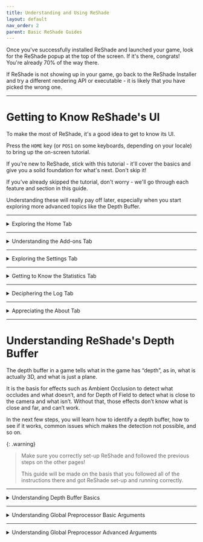 ```yaml
---
title: Understanding and Using ReShade
layout: default
nav_order: 2
parent: Basic ReShade Guides
---
```


Once you've successfully installed ReShade and launched your game, look for the ReShade popup at the top of the screen. If it's there, congrats! You're already 70% of the way there.

If ReShade is not showing up in your game, go back to the ReShade Installer and try a different rendering API or executable - it is likely that you have picked the wrong one.

---

# Getting to Know ReShade's UI

To make the most of ReShade, it's a good idea to get to know its UI.

Press the `HOME` key (or `POS1` on some keyboards, depending on your locale) to bring up the on-screen tutorial. 

If you're new to ReShade, stick with this tutorial - it'll cover the basics and give you a solid foundation for what's next. Don't skip it!

If you've already skipped the tutorial, don't worry - we'll go through each feature and section in this guide. 

Understanding these will really pay off later, especially when you start exploring more advanced topics like the Depth Buffer.

---

<details markdown="block" class="details-tree">
<summary>Exploring the Home Tab</summary>

The `Home` tab in ReShade is a key hub, brimming with shaders and their configurations ready for you to explore. 

Here's a breakdown of each part of the `Home` tab:

<details markdown="block" class="details-tree">
<summary>Current Preset</summary>

---

![Current Preset](./images/understanding_reshade_ui/rsui_preset.png)

The highlighted section above shows the active preset in ReShade. By default, presets are saved in the game directory in a file named `ReShadePreset.ini`. 

On the right side of the `Home` tab, use the `+` button to create a new preset, the diskette icon to save your preset, and the `<` and `>` arrows to switch between preset files in your current game directory.

ReShade will smartly identifies which `.ini` files are presets, ensuring a smooth user experience. However not all `.ini` files related to ReShade will be preset files.

* This file, installed by the ReShade Installer, will not be ReShade preset files, but it ends in `.ini`
  * ReShade.ini

</details>

---

<details markdown="block" class="details-tree">
<summary>Understanding the Technique List</summary>

* The highlighted area below shows ReShade's `Technique List` within the `Home` tab:

  ![Technique List](./images/understanding_reshade_ui/rsui_effectlist.png)

This section lists all the shaders installed by you or the ReShade Installer. 

Consequently, the list's size will vary depending on the chosen preset and the shader repositories you've set up with the ReShade Installer or other more manual methods.

</details>

---

<details markdown="block" class="details-tree">
<summary>Global Pre-processor Definitions</summary>

* The spotlighted area below shows the `Edit Global Preprocessor Definitions` button:

  ![Global Pre-processor Definitions](./images/understanding_reshade_ui/rsui_globalpreprocessors.png)

Pre-Processor definitions serve as toggles that guide the behavior of effects before they load. Changes here can affect shader functionality or compatibility.

* Clicking the `Edit Global Preprocessor Definitions` button button opens a small window showing a `Global` tab:

  ![Global Pre-processor Window](./images/understanding_reshade_ui/rsui_globalpreprocessors_window.png)

The primary tab shows `Global` definitions, applies all definitions listed to all presets. ReShade will set some defaults - however you can add, edit, or remove them using the `+` and `-` signs shown!

{: .note }
It's important to know the pre-processor definition name and its range when configuring these options. Shaders often include this info in their comments. Use advanced text editors (like [Notepad++](https://notepad-plus-plus.org/) or [Visual Studio Code](https://code.visualstudio.com/)) to inspect FX files and their contents!

* The secondary tab displays pre-processor definitions for the `Current Preset`:

  ![Global Pre-processor Current Preset](./images/understanding_reshade_ui/rsui_globalpreprocessors_current_preset.png)

These current preset global pre-processors change or reset based on the shader's default pre-processor definitions or their global value when you alter the preset. 

This is often useful when different presets need unique pre-load settings.

{: .note }
With a default ReShade preset, the `Current Preset` tab will be empty, so do not panic if you do not see anything on a fresh install of the default ReShade preset

</details>

---

<details markdown="block" class="details-tree">
<summary>Understanding Effect Parameters</summary>

* The image shown below highlights the effect parameters of shaders:

  ![Effect Parameters](./images/understanding_reshade_ui/rsui_effect_params.png)

When you activate a shader in ReShade, its corresponding options and parameters will appear in the highlighted section.

Any changes you make to these parameters will be reflected in real-time. 

It's useful to position the window slightly to the side so that you can view the real-time image changes of each shader configuration that you apply!

</details>

---

<details markdown="block" class="details-tree">
<summary>Understanding the Reload Button</summary>



* The highlighted `Reload` button in the image prompts ReShade to recheck the files in the Shaders and Textures folder:

  ![Reload Button](./images/understanding_reshade_ui/rsui_reload.png)

Clicking the `Reload` button in ReShade incorporates newly installed effects without requiring a game restart. It will also mirror modifications made to the shader code during its development.

</details>

---

<details markdown="block" class="details-tree">
<summary>Understanding Performance Mode</summary>

* The `Performance Mode` setting highlighted in the image below optimizes compilation processes and ReShade's memory operations, minimizing performance overhead:

  ![Performance Mode](./images/understanding_reshade_ui/rsui_performance_mode.png)

It is worth keeping in mind that `Performance Mode` limits edits to shader parameters (this is expected behavior of ReShade,) and some effects may not function correctly. 

**Always** report any inconsistencies with Performance Mode to the shader creator.

</details>

</details>

---

<details markdown="block" class="details-tree">
<summary>Understanding the Add-ons Tab</summary>

* The `Add-ons Tab` shown in the image below is responsible for managing each ReShade Add-on:

  ![Add-ons Tab](./images/understanding_reshade_ui/rsui_addons_tab.png)

By default, only `Generic Depth` is included with the ReShade Installer - however there are many other ReShade Add-ons that you can install to ReShade.

Generic Depth in ReShade is responsible for retrieving the depth buffer and selecting the appropriate one. The depth buffer is a critical component in 3D graphics, used to determine the distance of each pixel in a rendered scene from the viewer's perspective. In the context of ReShade, the depth buffer is used to apply effects like depth of field, ambient occlusion, and more. These effects can significantly enhance the visual quality of a game or video, adding a level of realism and immersion.

The `Add-ons` Tab in ReShade serves as a control panel for managing the various Add-ons that can be used with ReShade. Each `Add-on` provides additional functionality or enhancements to the ReShade shaders that you currently have installed. For instance, some `Add-ons`` may offer new effects, while others may provide tools for fine-tuning existing effects!

The `Add-ons` Tab also allows you to enable or disable individual add-ons, and control those specific Add-ons with their given arguments (if they have any) - giving you control over which features are active at any given time. This can be particularly useful for troubleshooting, as you can disable Add-ons or change configurations within Add-ons one by one to identify any that may be causing issues.

In addition to `Generic Depth`, other popular Add-ons, such as [ShaderToggler - FransBouma](https://github.com/FransBouma/ShaderToggler), [ReShade Effect Shader Toggler - 4lex4nder](https://github.com/4lex4nder/ReshadeEffectShaderToggler), and [AutoHDR - MajorPainTheCactus](https://github.com/MajorPainTheCactus/AutoHDR-ReShade). Each of these Add-ons can significantly alter the behavior of each ReShade shader and game it is applied to, making them powerful tools for customizing the visual experience for each user.

We'll explore the depth buffer and `Generic Depth` in more detail later, but keep in mind that these Add-on can alter the behavior of each ReShade shader and game it is applied to - as it's very powerful, and can allow any developer's code to inject into the game!

</details>

---

<details markdown="block" class="details-tree">
<summary>Exploring the Settings Tab</summary>

* The `Settings` tab depicted in the image below allows you to adjust various crucial ReShade settings—such as directories for Shaders, keys for menu access, FPS meter configurations, theme settings, and more:

  ![Settings Tab](./images/understanding_reshade_ui/rsui_settings_tab.png)

This guide will be here to help you get to know these options for a better experience with ReShade!

Below are dropdowns that provide information about the key settings, per dropdown in ReShade, you can adjust within the ReShade `Settings` Tab:

<details markdown="block" class="details-tree">
<summary>General Menu</summary>

1. `Keybindings`: 

  * Here, you can set the keybindings for various actions in ReShade. This allows you to customize the controls to your liking. 
  
    * As each setting is self explanitory, there is no need to go over them in detail, however, these are the options for hotkeys set.

      * `Overlay key`

      * `Effect toggle key`

      * `Effect reload key`

      * `Performance mode toggle key`

      * `Previous preset key`
    
      * `Next preset key`


2. `Preset transition duration`:

  * This setting allows you to change the transition between preset files. This is counted in Miliseconds.

    * 1 Second is equal to 1000 Miliseconds!

---

3. `Input processing`:

  * This setting allows for users to change the default behavior of ReShade's input control

    * `Pass on all input` - Allows your game to also recieve inputs from your keyboard and mouse, regardless of where they are on the game window.

    * `Block input when cursor is on overlay` - Allows the game to recieve inputs from your keyboard and mouse only when they are off of the ReShade UI.

    * `Block all input when overlay is visible` (default option) - Disallows the game to recieve all inputs from your keyboard and mouse when the ReShade overlay is active.

---

4. `Start-up preset`:

  * This argument allows for ReShade to utilize a preset to use once your game has started.

    * The default behavior of ReShade is to load the last used preset from the user, however, you can change this behavior with this function by defining a preset file path!

    * By default this argument will be blank - as it requires a user to specify what preset that they want started.
    

---

5. `Effect...` and `Texture search paths`: 

  * This setting allows you to specify where ReShade should look for shader files.
  
  You can add multiple directories here for ReShade to look through, and ReShade will search all of them when looking for shaders. 
  
  * The default options for ReShade's `Effect...` and Texture search paths are:

    * `Effect search paths` - `.\ReShade-Shaders\Shaders\**`

    * `Texture search paths` - `.\ReShade-Shaders\Textures\**`

---

6. `Load only enabled effects`:

  * This option allows for the options that are selected in your current ReShade preset to be loaded.

    * This can prevent issues with conflicting files/techniques used from other shaders

    * This option can also reduce the compile time needed on the start of ReShade

---

7. `Clear effect cache`:

  * This option allows you to clear the cache for the shaders that are compiled in ReShade.

    * Sometimes issues with shaders can occur that this fixes.

</details>

---

<details markdown="block" class="details-tree">
<summary>Screenshots Menu</summary>

1. `Screenshot key`:

  * This option is a keybind setup argument for screenshots, the default is `Print Screen` which is generally located above the `Insert` and `Home` keys on most standard keyboards. 
    * If you do not have a `Print Screen` key, you can rebind the screenshot function here.

---

2. `Screenshot path`:

  * Like other paths before, this option is for ReShade's location to save screenshots. 
    * By default this is set to `.\`. This means that ReShade will save screenshots to the directory that the ReShade binary `.dll` file is located in!

---

3. `Screenshot name`:

  * This is an advanced option for users that allows each user to specically specify what they want each screenshot to have included in it. 
  
    * This function utilizes macros in it's arguments to allow for real-time data to be ported over to the screenshot name.

    * The macros that can be used within this argument are listed below:

      * %AppName% - Name of the current application.

      * %PresetName% - Name of the preset applied at the moment of a screenshot.

      * %Date% - Current date argument (in the format of '%s' or seconds.)

		  * %DateYear% - Year component of current date.

		  * %DateMonth% - Month component of current date.

		  * %DateDay% - Day component of current date.

		  * %Time% - The current time argument (in format of '%s' or seconds.)

		  * %TimeHour% - Hour component of the current time.

		  * %TimeMinute% - Minute component of the current time.

		  * %TimeSecond% - Second component of the current time.

		  * %TimeMS% - Milliseconds fraction of the current time.

      * %Count% - Number of screenshots taken within your current session.

---

4. `Screenshot format`:

  * This argument allows you to change the extension of files, and allow for different compression processing of your screenshots. 

    * Listed below are the arguments that you can choose from, as well as what you can expect from them

      * `Bitmap (*.bmp)` - You would choose this if you want a purely lossless file that you can easily edit - however, note that this option takes up the most space on your hard drive! 
      
        * Keep in mind, that this option makes your image not easily sharable online if you are wanting to share.

        * With this option selected, you are will be given the option to enabled `Clear alpha channel`. Clearing the alpha channel completely clears the transparency layer of images, providing you an image without black if shaders support creating alpha channels to the screen/screenshot.

      * `Portable Network Graphics (*.png)` - You would choose this if you want a lossy file, that is almost identical to the original with some pulled out data that the general user will never notice. You will also want to choose this if you are wanting to share the files online for others to view! 
      
        * This is the default option selected within ReShade!

        * With this option selected, you are will be given the option to enabled `Clear alpha channel`. Clearing the alpha channel completely clears the transparency layer of images, providing you an image without black if shaders support creating alpha channels to the screen/screenshot.

      * `JPEG (*.jpeg)` - You would choose this option if you want a compressed file. While not close to the original output of the image, it allows for the user to save on storage, and bandwidth if they are sharing online. 

        * Upon choosing this option, you will get a new argument to change the compression quality of the image that is selected!

---

5. `Save current preset file`:

  * This option will allow the user to save the preset used at the time the screenshot is taken.

---

6. `Save before and after images`:

  * This option will allow the user to take two screenshots on the same frame:

    * One of the original output without ReShade

    * One with the edited output with ReShade

---

7. `Save separate image with the overlay visable`:

  * This option allows you to save a seperate image from the original, or the one with ReShade effects applied to it. This image will include the ReShade UI in a seperate file.

    * This is really good for sharing if you are seeking out a solution!

---

8. `Screenshot sound`:

  * This option allows you to choose a specific sound that you would like ReShade to play when you take a screenshot.
  
    * This option only allows for `.wav` files types to be played upon taking a screenshot.

---

9. `Post-save command`:

  * This option is highly advanced, and allows the users to port their screenshots into external software in order to edit upon saving.
    
    * The option is specifically for pointing to the executable that you will be utilizing.

---

10. `Post-save command arguments`:

  * This option allows the users to specify what arguments are passed to the executable that was provided in `Post-save command`

    * This argument allows support for macros to specify:

      * %AppName% - Name of the current application.

      * %PresetName% - Name of the preset applied at the moment of a screenshot.

      * %Date% - Current date argument (in the format of '%s' or seconds.)

		  * %DateYear% - Year component of current date.

		  * %DateMonth% - Month component of current date.

		  * %DateDay% - Day component of current date.

		  * %Time% - The current time argument (in format of '%s' or seconds.)

		  * %TimeHour% - Hour component of the current time.

		  * %TimeMinute% - Minute component of the current time.

		  * %TimeSecond% - Second component of the current time.

		  * %TimeMS% - Milliseconds fraction of the current time.

      * %TargetPath% - Lists the full path of the screenshot file to the Post-save software.

      * %TargetDir% - Lists the directory of the of the screenshot file to the Post-save software.

      * %TargetFileName% - Lists the full name of the of the screenshot file to the Post-save software.

      * %TargetExt% - Lists the extension of the of the screenshot file to the Post-save software.

      * %TargetName% - Lists the name of the of the screenshot file without the file extension to the Post-save software.

      * %Count% - Number of screenshots taken within your current session.

11. `Post-save command working directory`:

  * This argument allows for the user to define the area that the software they want to execute for Post-save processing is in.

12. `Hide post-save command window`:

  * This toggle allows for the user to state if they want the window of the application that they have specified to make Post-save processing to visable or hidden.

    * By default this option is set to off, allowing the program to fully open and be visable to the user.

</details>

---

<details markdown="block" class="details-tree">
<summary>Overlay & Styling</summary>

1. `Restart tutorial`:

  * This button allows you to completely restart the tutorial of ReShade that you should have seen at the first launch of your game with ReShade injected.

---

2. `Show screenshot message`:

  * This toggle allows you to disable the screenshot notification message

---

3. `Group effect files with tabs instead of a tree`:

  * This toggle allows for the user to select if they want the default behavior of ReShade to place all of the arguments of shaders that are configurable within a tree structure, or within a grouped structure.
    
    * Generally a grouped structure allows for more organization, however, this option is purely preference based.

    * By default this option is left off, and the tree structuring for shader configuration arguments is used.

---

4. `Global Style`

  * This option allows for the user to choose through a few distinct themes for ReShade.
    
    * Below are listings and images of what each preset looks like for the user:

      * `Default`:

        ![Default Preset](./images/understanding_reshade_ui/default.png)
      
      * `Dark`:

        ![Dark Preset](./images/understanding_reshade_ui/dark.png)

      * `Light`:

        ![Light Preset](./images/understanding_reshade_ui/light.png)

      * `Custom Simple`:

        * This option allows you to define your own color configuration for ReShade.
      
      * `Custom Advanced`:

        * More advanced option of `Custom Simple`.

      * Solarized Dark:

        ![Solarized Dark Preset](./images/understanding_reshade_ui/solarized_dark.png)

      * Solarized Light:

        ![Solarized Light Preset](./images/understanding_reshade_ui/solarized_light.png)


</details>

---

</details>


---

<details markdown="block" class="details-tree">
<summary>Getting to Know the Statistics Tab</summary>

![Statistics Tab](./images/understanding_reshade_ui/rsui_stats_tab.png)

The `Statistics Tab` shown in the image provides performance statistics, effect utilization, consumption rates, visual appearances per pass, and more. 

Generally, this isn't a frequent stop unless you're creating or analyzing a shader's performance.

</details>

---

<details markdown="block" class="details-tree">
<summary>Deciphering the Log Tab</summary>

![Log Tab](./images/understanding_reshade_ui/rsui_log_tab.png)

The `Log Tab` highlighted in the image displays ReShade’s log, documenting the shader loading process and ReShade's overall operations. 

If a shader encounters issues, they'll appear here: 

  * YELLOW indicates a warning (when an effect loads, but could have better, optimized code or experienced mid-load alterations).

  * RED signals an error, usually with an explanatory note. 

This tool is invaluable to developers when crafting shaders.

If something seems off, share the error text or the log file (stored in the game directory as ReShade.log). 

However, logs are reset each game restart, so share logs before rebooting to avoid data loss.

</details>

---

<details markdown="block" class="details-tree">
<summary>Appreciating the About Tab</summary>

![About Tab](./images/understanding_reshade_ui/rsui_about_tab.png)

The `About Tab`, visible in the image, credits the contributors behind ReShade's development, acknowledges licenses, and other supportive codes. 

It's a formal acknowledgment.

</details>

---

# Understanding ReShade's Depth Buffer

The depth buffer in a game tells what in the game has “depth”, as in, what is actually 3D, and what is just a plane. 

It is the basis for effects such as Ambient Occlusion to detect what occludes and what doesn’t, and for Depth of Field to detect what is close to the camera and what isn’t. Without that, those effects don’t know what is close and far, and can’t work. 

In the next few steps, you will learn how to identify a depth buffer, how to see if it works, common issues which makes the detection not possible, and so on.

{: .warning}
> Make sure you correctly set-up ReShade and followed the previous steps on the other pages! 
> 
> This guide will be made on the basis that you followed all of the instructions there and got ReShade set-up and running correctly.

---

<details markdown="block" class="details-tree">
<summary>Understanding Depth Buffer Basics</summary>

Before diving in, it's crucial to understand what each part and color of the Depth Buffer signifies. 

This section will explain each component, what to look out for, and how to handle each case.

---

{: .warning}
> IMPORTANT: BEFORE PROCEEDING, GO TO YOUR GAME GRAPHICS SETTINGS, AND DISABLE THE FOLLOWING:
>
> * MSAA ANTIALIASING
>
> * SSAA ANTIALIASING
>
> FXAA or TXAA is acceptable, as they don’t erase the depth-buffer information by doing multiple samples

![Depth Buffer Reversed](./images/understanding_reshade_depth_buffer/depth_buffer_reversed_example.png)

If your screen resembles the image above, the shader has loaded correctly and is functioning as expected. 

However, note that we're not quite finished, as there are still some inaccuracies in the displayed details.

{: .important }
> If your shader resembles the images below, it lacks data. You should revisit the previous steps and carefully read the instructions on what to disable.
> 
> ![Depth Buffer No Data](./images/understanding_reshade_depth_buffer/depth_buffer_no_data_example.png)
> 
> This image shows what the depth buffer shader looks like without data.
> 
> ![Depth Buffer No Data - Reversed](./images/understanding_reshade_depth_buffer/depth_buffer_no_data_reversed_example.png)
> 
> This image shows what the shader looks like when it lacks data and is reversed.

</details>

---

<details markdown="block" class="details-tree">
<summary>Understanding Global Preprocessor Basic Arguments</summary>

This section will guide you through the basic arguments that are presented to the ReShade Depth Buffer.

---

<details markdown="block" class="details-tree">
<summary>RESHADE_DEPTH_INPUT_IS_REVERSED</summary>

This argument is used when you can see the normals, but the depth image itself is not visible (The first result image should illustrate this perfectly). It usually starts at 1, so setting it to 0 should fix the issue. However, the solution could also be the reverse.

</details>

---

<details markdown="block" class="details-tree">
<summary>RESHADE_DEPTH_INPUT_IS_UPSIDE_DOWN</summary>

As the name suggests, this argument is used when the image displayed by the DisplayDepth shader is upside down. Setting it to 1 should rectify the problem.

</details>

---

<details markdown="block" class="details-tree">
<summary>RESHADE_DEPTH_INPUT_IS_LOGARITHMIC</summary>

This argument is used when the depth buffer displays numerous waves or "stripes". Very FEW games actually utilize this, so it's rare that you'll need to toggle or modify this setting.

</details>

</details>

---

<details markdown="block" class="details-tree">
<summary>Understanding Global Preprocessor Advanced Arguments</summary>

These advanced options will seldom require modification. However, for older games or emulators, you might need to adjust them. Below, you'll find a general description of these arguments.

---

<details markdown="block" class="details-tree">
<summary>RESHADE_DEPTH_INPUT_X_SCALE | RESHADE_DEPTH_INPUT_Y_SCALE</summary>
These arguments modify the depth buffer size (with 1 representing the original size, 2 being double, and so forth) along the horizontal (X) and vertical (Y) axes.

</details>

---

<details markdown="block" class="details-tree">
<summary>RESHADE_DEPTH_LINEARIZATION_FAR_PLANE</summary>
This argument defines the "infinite" distance in the depth buffer. 

The values can be either extremely low or high, so you'll need to experiment to determine the best fit for your specific case.

</details>

---

<details markdown="block" class="details-tree">
<summary>RESHADE_DEPTH_MULTIPLIER</summary>
This argument multiplies the far plane, facilitating the visualization of extremely low or high far plane values.

</details>
</details>
